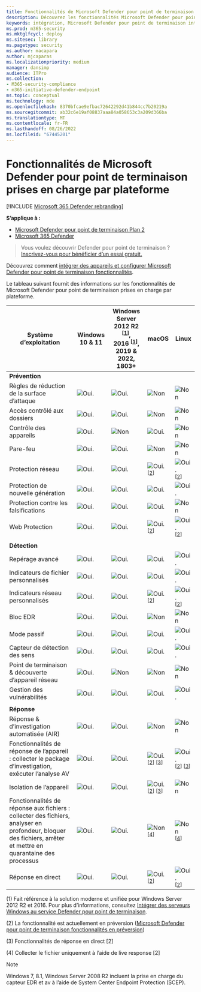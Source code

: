 ```yaml
---
title: Fonctionnalités de Microsoft Defender pour point de terminaison prises en charge par plateforme
description: Découvrez les fonctionnalités Microsoft Defender pour point de terminaison prises en charge pour Windows 10 appareils, serveurs et appareils non Windows.
keywords: intégration, Microsoft Defender pour point de terminaison intégration, sccm, stratégie de groupe, mdm, script local, test de détection
ms.prod: m365-security
ms.mktglfcycl: deploy
ms.sitesec: library
ms.pagetype: security
ms.author: macapara
author: mjcaparas
ms.localizationpriority: medium
manager: dansimp
audience: ITPro
ms.collection:
- M365-security-compliance
- m365-initiative-defender-endpoint
ms.topic: conceptual
ms.technology: mde
ms.openlocfilehash: 8370bfcae9efbac72642292d41b844cc7b20219a
ms.sourcegitcommit: ab32c6e19af08837aaa84a058653c3a209d366ba
ms.translationtype: MT
ms.contentlocale: fr-FR
ms.lasthandoff: 08/26/2022
ms.locfileid: "67445201"
---
```

# <a name="supported-microsoft-defender-for-endpoint-capabilities-by-platform"></a>Fonctionnalités de Microsoft Defender pour point de terminaison prises en charge par plateforme

[!INCLUDE [Microsoft 365 Defender rebranding](../../includes/microsoft-defender.md)]

**S’applique à :**
- [Microsoft Defender pour point de terminaison Plan 2](https://go.microsoft.com/fwlink/p/?linkid=2154037)
- [Microsoft 365 Defender](https://go.microsoft.com/fwlink/?linkid=2118804)

> Vous voulez découvrir Defender pour point de terminaison ? [Inscrivez-vous pour bénéficier d’un essai gratuit.](https://signup.microsoft.com/create-account/signup?products=7f379fee-c4f9-4278-b0a1-e4c8c2fcdf7e&ru=https://aka.ms/MDEp2OpenTrial?ocid=docs-wdatp-onboardconfigure-abovefoldlink)

Découvrez comment [intégrer des appareils et configurer Microsoft Defender pour point de terminaison fonctionnalités](onboard-configure.md).

Le tableau suivant fournit des informations sur les fonctionnalités de Microsoft Defender pour point de terminaison prises en charge par plateforme.

|Système d’exploitation  |Windows 10 & 11  |Windows Server 2012 R2 <sup>[[1](#fn1)]</sup>, <br> 2016 <sup>[[1](#fn1)]</sup>, <br> 2019 & 2022, <br> 1803+ |macOS |Linux| 
|---------|---------|---------|---------|---------|
|**Prévention**    |         |         |         |         | 
|Règles de réduction de la surface d’attaque     | ![Oui.](images/svg/check-yes.svg)        | ![Oui.](images/svg/check-yes.svg)     |  ![Non](images/svg/check-no.svg)       |  ![Non](images/svg/check-no.svg)        |
|Accès contrôlé aux dossiers     | ![Oui.](images/svg/check-yes.svg)        | ![Oui.](images/svg/check-yes.svg)    |  ![Non](images/svg/check-no.svg)       |  ![Non](images/svg/check-no.svg)        |
|Contrôle des appareils     | ![Oui.](images/svg/check-yes.svg)        | ![Non](images/svg/check-no.svg)   |  ![Oui.](images/svg/check-yes.svg)       |  ![Non](images/svg/check-no.svg)        |  
|Pare-feu      | ![Oui.](images/svg/check-yes.svg)        | ![Oui.](images/svg/check-yes.svg)    |  ![Non](images/svg/check-no.svg)       |  ![Non](images/svg/check-no.svg)        |
|Protection réseau      | ![Oui.](images/svg/check-yes.svg)        | ![Oui.](images/svg/check-yes.svg)   |  ![Oui.](images/svg/check-yes.svg) <sup>[[2](#fn2)]</sup>       |  ![Oui.](images/svg/check-yes.svg) <sup>[[2](#fn2)]</sup>        |
|Protection de nouvelle génération       | ![Oui.](images/svg/check-yes.svg)        | ![Oui.](images/svg/check-yes.svg)  |  ![Oui.](images/svg/check-yes.svg)       |  ![Oui.](images/svg/check-yes.svg)         |
|Protection contre les falsifications        | ![Oui.](images/svg/check-yes.svg)        | ![Oui.](images/svg/check-yes.svg)  |  ![Oui.](images/svg/check-yes.svg)       |  ![Non](images/svg/check-no.svg)         |
|Web Protection       | ![Oui.](images/svg/check-yes.svg)        | ![Oui.](images/svg/check-yes.svg)     |  ![Oui.](images/svg/check-yes.svg) <sup>[[2](#fn2)]</sup>       |  ![Oui.](images/svg/check-yes.svg) <sup>[[2](#fn2)]</sup>        |
||||||
|**Détection**     |         |         |         |       |
|Repérage avancé        | ![Oui.](images/svg/check-yes.svg)        | ![Oui.](images/svg/check-yes.svg) |  ![Oui.](images/svg/check-yes.svg)       |  ![Oui.](images/svg/check-yes.svg)         |
|Indicateurs de fichier personnalisés         | ![Oui.](images/svg/check-yes.svg)        | ![Oui.](images/svg/check-yes.svg)  |  ![Oui.](images/svg/check-yes.svg)       |  ![Oui.](images/svg/check-yes.svg)         |
|Indicateurs réseau personnalisés        | ![Oui.](images/svg/check-yes.svg)        | ![Oui.](images/svg/check-yes.svg)  |  ![Oui.](images/svg/check-yes.svg) <sup>[[2](#fn2)]</sup>       |  ![Oui.](images/svg/check-yes.svg) <sup>[[2](#fn2)]</sup>        |
|Bloc EDR       | ![Oui.](images/svg/check-yes.svg)        | ![Oui.](images/svg/check-yes.svg)  |  ![Non](images/svg/check-no.svg)       |  ![Non](images/svg/check-no.svg)        |
|Mode passif          | ![Oui.](images/svg/check-yes.svg)        | ![Oui.](images/svg/check-yes.svg)  |  ![Oui.](images/svg/check-yes.svg)       |  ![Oui.](images/svg/check-yes.svg)         |
|Capteur de détection des sens          | ![Oui.](images/svg/check-yes.svg)        | ![Oui.](images/svg/check-yes.svg)   |  ![Oui.](images/svg/check-yes.svg)       |  ![Oui.](images/svg/check-yes.svg)         |
|Point de terminaison & découverte d’appareil réseau      | ![Oui.](images/svg/check-yes.svg)        | ![Non](images/svg/check-no.svg)  |  ![Non](images/svg/check-no.svg)       |  ![Non](images/svg/check-no.svg)        |
|Gestion des vulnérabilités          | ![Oui.](images/svg/check-yes.svg)        | ![Oui.](images/svg/check-yes.svg) |  ![Oui.](images/svg/check-yes.svg)       |  ![Oui.](images/svg/check-yes.svg)         |
||||||
|**Réponse**     |         |         |         ||
|Réponse & d’investigation automatisée (AIR)        | ![Oui.](images/svg/check-yes.svg)        | ![Oui.](images/svg/check-yes.svg)  |  ![Non](images/svg/check-no.svg)       |  ![Non](images/svg/check-no.svg)        |
|Fonctionnalités de réponse de l’appareil : collecter le package d’investigation, exécuter l’analyse AV        | ![Oui.](images/svg/check-yes.svg)        | ![Oui.](images/svg/check-yes.svg)   |  ![Oui.](images/svg/check-yes.svg) <sup>[[2](#fn2)] [[3](#fn3)]</sup>       |  ![Oui.](images/svg/check-yes.svg) <sup>[[2](#fn2)] [[3](#fn3)]</sup>        |
|Isolation de l’appareil        | ![Oui.](images/svg/check-yes.svg)        | ![Oui.](images/svg/check-yes.svg)   |  ![Oui.](images/svg/check-yes.svg) <sup>[[2](#fn2)] [[3](#fn3)]</sup>       |  ![Non](images/svg/check-no.svg)    |
|Fonctionnalités de réponse aux fichiers : collecter des fichiers, analyser en profondeur, bloquer des fichiers, arrêter et mettre en quarantaine des processus        | ![Oui.](images/svg/check-yes.svg)        | ![Oui.](images/svg/check-yes.svg)   |  ![Non](images/svg/check-no.svg) <sup>[[4](#fn4)]</sup>      |  ![Non](images/svg/check-no.svg) <sup>[[4](#fn4)]</sup>    |
|Réponse en direct       | ![Oui.](images/svg/check-yes.svg)        | ![Oui.](images/svg/check-yes.svg) |  ![Oui.](images/svg/check-yes.svg) <sup>[[2](#fn2)]</sup>       |  ![Oui.](images/svg/check-yes.svg) <sup>[[2](#fn2)]</sup>        |


(<a id="fn1">1</a>) Fait référence à la solution moderne et unifiée pour Windows Server 2012 R2 et 2016. Pour plus d’informations, consultez [Intégrer des serveurs Windows au service Defender pour point de terminaison](configure-server-endpoints.md).

(<a id="fn2">2</a>) La fonctionnalité est actuellement en préversion ([Microsoft Defender pour point de terminaison fonctionnalités en préversion](preview.md)) 

(<a id="fn3">3</a>) Fonctionnalités de réponse en direct [2] 

(<a id="fn4">4</a>) Collecter le fichier uniquement à l’aide de live response [2]  
>[!NOTE]
>Windows 7, 8.1, Windows Server 2008 R2 incluent la prise en charge du capteur EDR et av à l’aide de System Center Endpoint Protection (SCEP).

